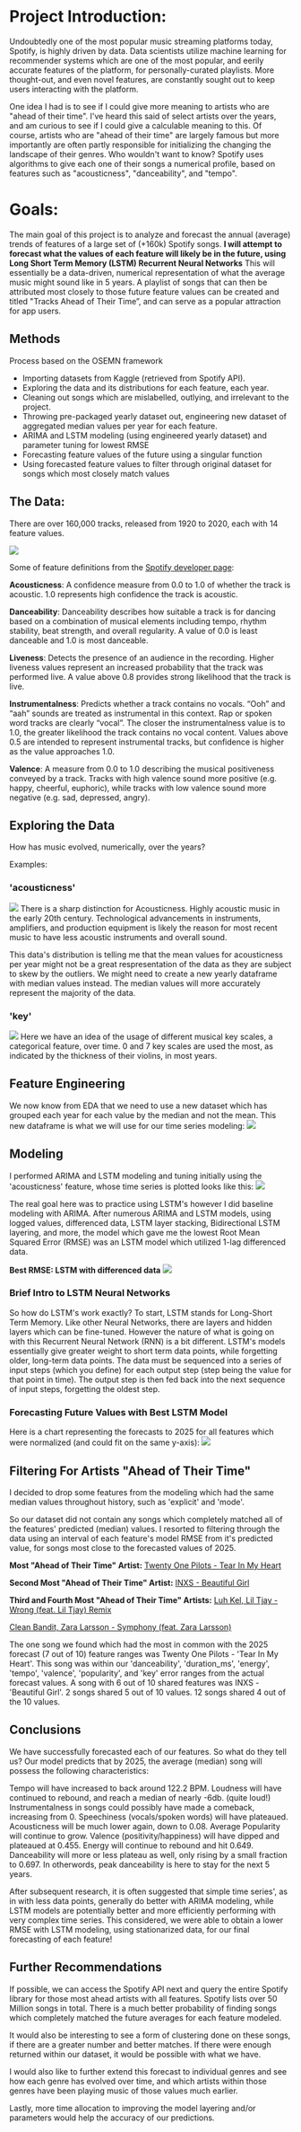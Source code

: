 # Project Introduction:
Undoubtedly one of the most popular music streaming platforms today, Spotify, is highly driven by data. Data scientists utilize machine learning for recommender systems which are one of the most popular, and eerily accurate features of the platform, for personally-curated playlists. More thought-out, and even novel features, are constantly sought out to keep users interacting with the platform. 

One idea I had is to see if I could give more meaning to artists who are "ahead of their time". I've heard this said of select artists over the years, and am curious to see if I could give a calculable meaning to this. Of course, artists who are "ahead of their time" are largely famous but more importantly are often partly responsible for initializing the changing the landscape of their genres. Who wouldn't want to know? Spotify uses algorithms to give each one of their songs a numerical profile, based on features such as "acousticness", "danceability", and "tempo".

# Goals:
The main goal of this project is to analyze and forecast the annual (average) trends of features of a large set of (+160k) Spotify songs. **I will attempt to forecast what the values of each feature will likely be in the future, using Long Short Term Memory (LSTM) Recurrent Neural Networks** This will essentially be a data-driven, numerical representation of what the average music might sound like in 5 years. A playlist of songs that can then be attributed most closely to those future feature values can be created and titled "Tracks Ahead of Their Time”, and can serve as a popular attraction for app users.

## Methods
Process based on the OSEMN framework 
* Importing datasets from Kaggle (retrieved from Spotify API).
* Exploring the data and its distributions for each feature, each year. 
* Cleaning out songs which are mislabelled, outlying, and irrelevant to the project. 
* Throwing pre-packaged yearly dataset out, engineering new dataset of aggregated median values per year for each feature.
* ARIMA and LSTM modeling (using engineered yearly dataset) and parameter tuning for lowest RMSE
* Forecasting feature values of the future using a singular function
* Using forecasted feature values to filter through original dataset for songs which most closely match values

## The Data:
There are over 160,000 tracks, released from 1920 to 2020, each with 14 feature values. 

<img src='~/../Images/all_songs head.png'>

Some of feature definitions from the [Spotify developer page](https://developer.spotify.com/documentation/web-api/reference/tracks/get-audio-features/):

**Acousticness**: A confidence measure from 0.0 to 1.0 of whether the track is acoustic. 1.0 represents high confidence the track is acoustic.

**Danceability**: Danceability describes how suitable a track is for dancing based on a combination of musical elements including tempo, rhythm stability, beat strength, and overall regularity. A value of 0.0 is least danceable and 1.0 is most danceable.

**Liveness**: Detects the presence of an audience in the recording. Higher liveness values represent an increased probability that the track was performed live. A value above 0.8 provides strong likelihood that the track is live.

**Instrumentalness**:
Predicts whether a track contains no vocals. “Ooh” and “aah” sounds are treated as instrumental in this context. Rap or spoken word tracks are clearly “vocal”. The closer the instrumentalness value is to 1.0, the greater likelihood the track contains no vocal content. Values above 0.5 are intended to represent instrumental tracks, but confidence is higher as the value approaches 1.0. 

**Valence**: A measure from 0.0 to 1.0 describing the musical positiveness conveyed by a track. Tracks with high valence sound more positive (e.g. happy, cheerful, euphoric), while tracks with low valence sound more negative (e.g. sad, depressed, angry). 


## Exploring the Data
How has music evolved, numerically, over the years?

Examples: 
### 'acousticness'
<img src='~/../Images/acousticness_boxplot.png'>
There is a sharp distinction for  Acousticness. Highly acoustic music in the early 20th century. Technological advancements in instruments, amplifiers, and production equipment is likely the reason for most recent music to have less acoustic instruments and overall sound.

This data's distribution is telling me that the mean values for acousticness per year might not be a great respresentation of the data as they are subject to skew by the outliers. We might need to create a new yearly dataframe with median values instead. The median values will more accurately represent the majority of the data.

### 'key'
<img src='~/../Images/key_violinplot.png'>
Here we have an idea of the usage of different musical key scales, a categorical feature, over time. 0 and 7 key scales are used the most, as indicated by the thickness of their violins, in most years.

## Feature Engineering
We now know from EDA that we need to use a new dataset which has grouped each year for each value by the median and not the mean. This new dataframe is what we will use for our time series modeling:
<img src='~/../Images/yearly_data.png'>

## Modeling
I performed ARIMA and LSTM modeling and tuning initially using the 'acousticness' feature, whose time series is plotted looks like this:
<img src='~/../Images/acousticness_time.png'>

The real goal here was to practice using LSTM's however I did baseline modeling with ARIMA. After numerous ARIMA and LSTM models, using logged values, differenced data, LSTM layer stacking, Bidirectional LSTM layering, and more, the model which gave me the lowest Root Mean Squared Error (RMSE) was an LSTM model which utilized 1-lag differenced data.

**Best RMSE: LSTM with differenced data**
<img src='~/../Images/best_lstm_loss_curve.png'>

### Brief Intro to LSTM Neural Networks
So how do LSTM's work exactly? To start, LSTM stands for Long-Short Term Memory. Like other Neural Networks, there are layers and hidden layers which can be fine-tuned. However the nature of what is going on with this Recurrent Neural Network (RNN) is a bit different. LSTM's models essentially give greater weight to short term data points, while forgetting older, long-term data points. The data must be sequenced into a series of input steps (which you define) for each output step (step being the value for that point in time). The output step is then fed back into the next sequence of input steps, forgetting the oldest step. 

### Forecasting Future Values with Best LSTM Model
Here is a chart representing the forecasts to 2025 for all features which were normalized (and could fit on the same y-axis):
<img src='~/../Images/forecasted_normalized_features.png'>

## Filtering For Artists "Ahead of Their Time"
I decided to drop some features from the modeling which had the same median values throughout history, such as 'explicit' and 'mode'.

So our dataset did not contain any songs which completely matched all of the features' predicted (median) values. I resorted to filtering through the data using an interval of each feature's model RMSE from it's predicted value, for songs most close to the forecasted values of 2025.

**Most "Ahead of Their Time" Artist:** 
[Twenty One Pilots - Tear In My Heart](https://open.spotify.com/album/3cQO7jp5S9qLBoIVtbkSM1?highlight=spotify:track:3bnVBN67NBEzedqQuWrpP4)

**Second Most "Ahead of Their Time" Artist:**
[INXS - Beautiful Girl](https://open.spotify.com/album/66ocxSzZ98wk1rWNfrvU8u?highlight=spotify:track:6N81xlWzMaEYhjHry55OSI)

**Third and Fourth Most "Ahead of Their Time" Artists:**
[Luh Kel, Lil Tjay - Wrong (feat. Lil Tjay) Remix](https://open.spotify.com/album/3bt4LNUYoC2ELK8HBa7rjs?highlight=spotify:track:1Ml32gIRsMAQuUTEt8hwpZ)

[Clean Bandit, Zara Larsson - Symphony (feat. Zara Larsson)](https://open.spotify.com/album/4b13SJlne61y53KSEwuQtD?highlight=spotify:track:1x5sYLZiu9r5E43kMlt9f8)

The one song we found which had the most in common with the 2025 forecast (7 out of 10) feature ranges was Twenty One Pilots - 'Tear In My Heart'. This song was within our 'danceability', 'duration_ms', 'energy', 'tempo', 'valence', 'popularity', and 'key' error ranges from the actual forecast values. A song with 6 out of 10 shared features was INXS - 'Beautiful Girl'. 2 songs shared 5 out of 10 values. 12 songs shared 4 out of the 10 values.

## Conclusions
We have successfully forecasted each of our features. So what do they tell us? Our model predicts that by 2025, the average (median) song will possess the following characteristics:

Tempo will have increased to back around 122.2 BPM. Loudness will have continued to rebound, and reach a median of nearly -6db. (quite loud!) Instrumentalness in songs could possibly have made a comeback, increasing from 0. Speechiness (vocals/spoken words) will have plateaued. Acousticness will be much lower again, down to 0.08. Average Popularity will continue to grow. Valence (positivity/happiness) will have dipped and plateaued at 0.455. Energy will continue to rebound and hit 0.649. Danceability will more or less plateau as well, only rising by a small fraction to 0.697. In otherwords, peak danceability is here to stay for the next 5 years. 

After subsequent research, it is often suggested that simple time series', as in with less data points, generally do better with ARIMA modeling, while LSTM models are potentially better and more efficiently performing with very complex time series. This considered, we were able to obtain a lower RMSE with LSTM modeling, using stationarized data, for our final forecasting of each feature!

## Further Recommendations

If possible, we can access the Spotify API next and query the entire Spotify library for those most ahead artists with all features. Spotify lists over 50 Million songs in total. There is a much better probability of finding songs which completely matched the future averages for each feature modeled.

It would also be interesting to see a form of clustering done on these songs, if there are a greater number and better matches. If there were enough returned within our dataset, it would be possible with what we have.

I would also like to further extend this forecast to individual genres and see how each genre has evolved over time, and which artists within those genres have been playing music of those values much earlier.

Lastly, more time allocation to improving the model layering and/or parameters would help the accuracy of our predictions.

